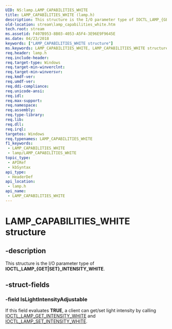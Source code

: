 ```yaml
---
UID: NS:lamp.LAMP_CAPABILITIES_WHITE
title: LAMP_CAPABILITIES_WHITE (lamp.h)
description: This structure is the I/O parameter type of IOCTL_LAMP_{GET|SET}_INTENSITY_WHITE.
old-location: stream\lamp_capabilities_white.htm
tech.root: stream
ms.assetid: F407B953-8B03-4053-A5F4-3E96E9F9645E
ms.date: 04/23/2018
keywords: ["LAMP_CAPABILITIES_WHITE structure"]
ms.keywords: LAMP_CAPABILITIES_WHITE, LAMP_CAPABILITIES_WHITE structure [Streaming Media Devices], lamp/LAMP_CAPABILITIES_WHITE, stream.lamp_capabilities_white
req.header: lamp.h
req.include-header: 
req.target-type: Windows
req.target-min-winverclnt: 
req.target-min-winversvr: 
req.kmdf-ver: 
req.umdf-ver: 
req.ddi-compliance: 
req.unicode-ansi: 
req.idl: 
req.max-support: 
req.namespace: 
req.assembly: 
req.type-library: 
req.lib: 
req.dll: 
req.irql: 
targetos: Windows
req.typenames: LAMP_CAPABILITIES_WHITE
f1_keywords:
 - LAMP_CAPABILITIES_WHITE
 - lamp/LAMP_CAPABILITIES_WHITE
topic_type:
 - APIRef
 - kbSyntax
api_type:
 - HeaderDef
api_location:
 - lamp.h
api_name:
 - LAMP_CAPABILITIES_WHITE
---
```


# LAMP_CAPABILITIES_WHITE structure


## -description

This structure is the I/O parameter type of <b>IOCTL_LAMP_{GET|SET}_INTENSITY_WHITE</b>.

## -struct-fields

### -field IsLightIntensityAdjustable

If this field evaluates <b>TRUE</b>, a client can get/set light intensity by calling <a href="https://docs.microsoft.com/windows-hardware/drivers/ddi/lamp/ni-lamp-ioctl_lamp_get_intensity_white">IOCTL_LAMP_GET_INTENSITY_WHITE</a>  and <a href="https://docs.microsoft.com/windows-hardware/drivers/ddi/lamp/ni-lamp-ioctl_lamp_set_intensity_white">IOCTL_LAMP_SET_INTENSITY_WHITE</a>.


